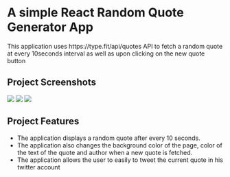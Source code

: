 # A simple React Random Quote Generator App

<p>This application uses https://type.fit/api/quotes API to fetch a random quote at every 10seconds interval as well as upon clicking on the new quote button</p>

## Project Screenshots

<img src="https://user-images.githubusercontent.com/63863253/229273027-a605930f-28c0-439c-8c2d-ada9ce4ba69e.png">
<img src="https://user-images.githubusercontent.com/63863253/229273048-06ed371f-57a6-4545-8c5a-5bb3ada9e0d5.png">
<img src="https://user-images.githubusercontent.com/63863253/229273406-17b86292-9516-4d8e-b69a-c4c316475f1a.png">

## Project Features

<ul>
<li>The application displays a random quote after every 10 seconds.</li>
<li>The application also changes the background color of the page, color of the text of the quote and author when a new quote is fetched.</li>
<li>The application allows the user to easily to tweet the current quote in his twitter account</li>
</ul>
